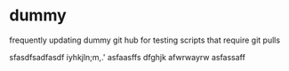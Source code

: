 # dummy
frequently updating dummy git hub for testing scripts that require git pulls

sfasdfsadfasdf
iyhkjln;m,.'
asfaasffs
dfghjk
afwrwayrw
asfassaff
